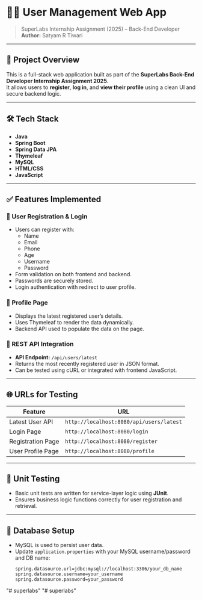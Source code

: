 # 🧑‍💻 User Management Web App

> SuperLabs Internship Assignment (2025) – Back-End Developer  
> **Author:** Satyam R Tiwari

---

## 📌 Project Overview

This is a full-stack web application built as part of the **SuperLabs Back-End Developer Internship Assignment 2025**.  
It allows users to **register**, **log in**, and **view their profile** using a clean UI and secure backend logic.

---

## 🛠️ Tech Stack

- **Java**
- **Spring Boot**
- **Spring Data JPA**
- **Thymeleaf**
- **MySQL**
- **HTML/CSS**
- **JavaScript**

---

## ✅ Features Implemented

### 🔐 User Registration & Login
- Users can register with:
  - Name
  - Email
  - Phone
  - Age
  - Username
  - Password
- Form validation on both frontend and backend.
- Passwords are securely stored.
- Login authentication with redirect to user profile.

### 👤 Profile Page
- Displays the latest registered user’s details.
- Uses Thymeleaf to render the data dynamically.
- Backend API used to populate the data on the page.

### 🔄 REST API Integration
- **API Endpoint:** `/api/users/latest`
- Returns the most recently registered user in JSON format.
- Can be tested using cURL or integrated with frontend JavaScript.

---

## 🌐 URLs for Testing

| Feature            | URL                                   |
|--------------------|----------------------------------------|
| Latest User API    | `http://localhost:8080/api/users/latest` |
| Login Page         | `http://localhost:8080/login`            |
| Registration Page  | `http://localhost:8080/register`         |
| User Profile Page  | `http://localhost:8080/profile`          |

---

## 🧪 Unit Testing

- Basic unit tests are written for service-layer logic using **JUnit**.
- Ensures business logic functions correctly for user registration and retrieval.

---

## 💽 Database Setup

- MySQL is used to persist user data.
- Update `application.properties` with your MySQL username/password and DB name:
  ```properties
  spring.datasource.url=jdbc:mysql://localhost:3306/your_db_name
  spring.datasource.username=your_username
  spring.datasource.password=your_password
"# superlabs" 
"# superlabs" 
